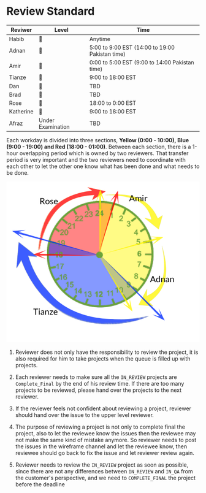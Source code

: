 # Review Standard

| **Reviwer** | **Level** | **Time** |
| --- | --- | --- |
| Habib | 🥇 | Anytime |
| Adnan | 🥈 | 5:00 to 9:00 EST \(14:00 to 19:00 Pakistan time\) |
| Amir | 🥈 | 0:00 to 5:00 EST \(9:00 to 14:00 Pakistan time\) |
| Tianze | 🥈 | 9:00 to 18:00 EST |
| Dan | 🥈 | TBD |
| Brad | 🥈 | TBD |
| Rose | 🥉 | 18:00 to 0:00 EST |
| Katherine | 🥉 | 9:00 to 18:00 EST |
| Afraz | Under Examination | TBD |

Each workday is divided into three sections, **Yellow \(0:00 - 10:00\), Blue \(9:00 - 19:00\) and Red \(18:00 - 01:00\)**. Between each section, there is a 1-hour overlapping period which is owned by two reviewers. That transfer period is very important and the two reviewers need to coordinate with each other to let the other one know what has been done and what needs to be done.

![](../.gitbook/assets/qaclock.png)

1. Reviewer does not only have the responsibility to review the project, it is also required for him to take projects when the queue is filled up with projects.

2. Each reviewer needs to make sure all the `IN_REVIEW` projects are `Complete_Final` by the end of his review time. If there are too many projects to be reviewed, please hand over the projects to the next reviewer.

3. If the reviewer feels not confident about reviewing a project, reviewer should hand over the issue to the upper level reviewer.

4. The purpose of reviewing a project is not only to complete final the project, also to let the reviewee know the issues then the reviewee may not make the same kind of mistake anymore. So reviewer needs to post the issues in the wireframe channel and let the reviewee know, then reviewee should go back to fix the issue and let reviewer review again.

5. Reviewer needs to review the `IN_REVIEW` project as soon as possible, since there are not any differences between `IN_REVIEW` and `IN_QA` from the customer's perspective, and we need to `COMPLETE_FINAL` the project before the deadline